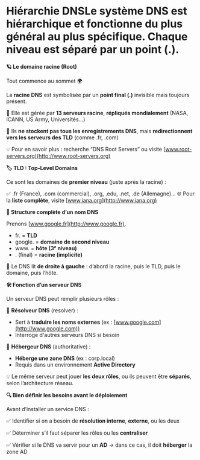 # Hiérarchie DNSLe système DNS est **hiérarchique** et fonctionne **du plus général au plus spécifique**. Chaque niveau est **séparé par un point (.)**.

**🪐 Le domaine racine (Root)**

Tout commence au sommet 🌍

La **racine DNS** est symbolisée par un **point final (.)** invisible mais toujours présent.

🔹 Elle est gérée par **13 serveurs racine**, **répliqués mondialement** (NASA, ICANN, US Army, Universités...)

🔸 Ils **ne stockent pas tous les enregistrements DNS**, mais **redirectionnent vers les serveurs des TLD** (comme .fr, .com)

💡 Pour en savoir plus : recherche “DNS Root Servers” ou visite [www.root-servers.org](http://www.root-servers.org)

**🏷️ TLD : Top-Level Domains**

Ce sont les domaines de **premier niveau** (juste après la racine) :

✅ .fr (France), .com (commercial), .org, .edu, .net, .de (Allemagne)… 🌐 Pour la **liste complète**, visite [www.iana.org](http://www.iana.org)

**🧱 Structure complète d’un nom DNS**

Prenons [www.google.fr](http://www.google.fr).

- fr. = **TLD**
- google. = **domaine de second niveau**
- www. = **hôte (3ᵉ niveau)**
- . (final) = **racine (implicite)**

🎯 Le DNS lit **de droite à gauche** : d’abord la racine, puis le TLD, puis le domaine, puis l’hôte.

**🛠️ Fonction d’un serveur DNS**

Un serveur DNS peut remplir plusieurs rôles :

🔹 **Résolveur DNS** (resolver) :

- Sert à **traduire les noms externes** (ex : [www.google.com](http://www.google.com))
- Interroge d'autres serveurs DNS si besoin

🔸 **Hébergeur DNS** (authoritative) :

- **Héberge une zone DNS** (ex : corp.local)
- Requis dans un environnement **Active Directory**

💡 Le même serveur peut jouer **les deux rôles**, ou ils peuvent être **séparés**, selon l’architecture réseau.



**🔍 Bien définir les besoins avant le déploiement**

Avant d’installer un service DNS :

✅ Identifier si on a besoin de **résolution interne**, **externe**, ou les deux

✅ Déterminer s’il faut séparer les rôles ou les **centraliser**

✅ Vérifier si le DNS va servir pour un **AD** → dans ce cas, il doit **héberger** la zone AD
